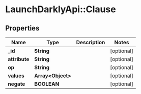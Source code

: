 # LaunchDarklyApi::Clause

## Properties
Name | Type | Description | Notes
------------ | ------------- | ------------- | -------------
**_id** | **String** |  | [optional] 
**attribute** | **String** |  | [optional] 
**op** | **String** |  | [optional] 
**values** | **Array&lt;Object&gt;** |  | [optional] 
**negate** | **BOOLEAN** |  | [optional] 


